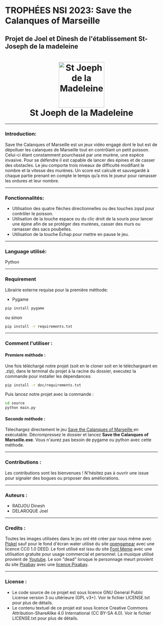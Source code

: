 # TROPHÉES NSI 2023: Save the Calanques of Marseille 

## Projet de Joel et Dinesh de l'établissement St-Joseph de la madeleine 

<h1 align="center">
  <a href="https://www.stjomadeleine.org/fr/"><img src="https://www.stjomadeleine.org/_2/images/logo-small.png" alt="St Joeph de la Madeleine" width="150"></a>
  <br>
  <b>St Joeph de la Madeleine</b>
</h1>


---
### Introduction: 

Save the Calanques of Marseille est un jeux vidéo engagé dont le but est de dépolluer les calanques de Marseille tout en contrôlant un petit poisson. Celui-ci étant constamment pourchassé par une murène, une espèce invasive. Pour se défendre il est capable de lancer des épines et de casser des obstacles. Le jeu comporte trois niveaux de difficulté modifiant le nombre et la vitesse des murènes. Un score est calculé et sauvegardé à chaque partie prenant en compte le temps qu’a mis le joueur pour ramasser les ordures et leur nombre. 

---
### Fonctionnalités:
- Utilisation des quatre flèches directionnelles ou des touches zqsd pour contrôler le poisson.
- Utilisation de la touche espace ou du clic droit de la souris pour lancer une épine afin de se protéger des murènes, casser des murs ou ramasser des sacs poubelles.
- Utilisation de la touche Échap pour mettre en pause le jeu.
---

### Language utilisé:
Python

---
### Requirement

Librairie externe requise pour la première méthode:

- Pygame
```bash
pip install pygame
```
ou sinon
```bash
pip install -r requirements.txt
```

---
### Comment l'utiliser :
#### Premiere méthode :

Une fois téléchargé notre projet (soit en le cloner soit en le téléchargeant en .zip), dans le terminal du projet à la racine du dossier, executez la commande pour installer les dépendances:
```bash
pip install -r doc/requirements.txt
```
Puis lancez notre projet avec la commande :
```bash
cd source
python main.py
```


#### Seconde méthode :
Télechargez directement le jeu [Save the Calanques of Marseille ](https://github.com/Theo-radj/stjomad-game/releases/download/python/Save.the.Calanques.of.Marseille.zip) en exécutable. Décrompressez le dossier et lancez **Save the Calanques of Marseille.exe**. Vous n'aurez pas besoin de pygame ou python avec cette méthode.



---
### Contributions :
Les contributions sont les bienvenues ! N'hésitez pas à ouvrir une issue pour signaler des bogues ou proposer des améliorations.

---
### Auteurs :
- RADJOU Dinesh
- DELAROQUE Joel

---
### Credits :
Toutes les images utilisées dans le jeu ont été créer par nous même avec [Piskel](https://www.piskelapp.com/) sauf pour le fond d'écran water utilisé du site [opengamear](https://opengameart.org/content/animated-water-texture-128px) avec une licence CC0 1.0 DEED.
Le font utilisé est issu du site [Font Meme](https://fontmeme.com/fonts/arcade-classic-pizzadude-font/) avec une utilisation gratuite pour usage commercial et personnel.
La musique utilisé provient de [Youtube](https://www.youtube.com/watch?v=A8m39AUmZBA&ab_channel=cookieenchanter).
Le son "dead" lorsque le personnage meurt provient du site [Pixabay](https://pixabay.com/sound-effects/negative-beeps-6008/) avec une [licence Pixabay](https://pixabay.com/service/license-summary/).

---
### License :
- Le code source de ce projet est sous licence GNU General Public License version 3 ou ultérieure (GPL v3+). Voir le fichier LICENSE.txt pour plus de détails.
- Le contenu textuel de ce projet est sous licence Creative Commons Attribution-ShareAlike 4.0 International (CC BY-SA 4.0). Voir le fichier LICENSE.txt pour plus de détails.
